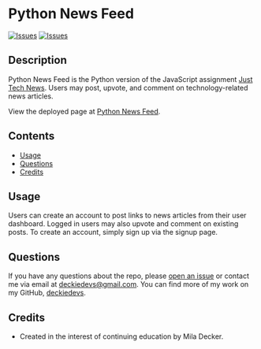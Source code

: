 # Python News Feed
[![Issues](https://img.shields.io/github/issues/deckiedevs/python-newsfeed)](https://github.com/deckiedevs/python-newsfeed/issues) [![Issues](https://img.shields.io/github/contributors/deckiedevs/python-newsfeed)](https://github.com/deckiedevs/python-newsfeed/graphs/contributors) 

## Description
Python News Feed is the Python version of the JavaScript assignment [Just Tech News](https://github.com/deckiedevs/just-tech-news).  Users may post, upvote, and comment on technology-related news articles.
            
View the deployed page at [Python News Feed](https://pytechnews.herokuapp.com/).

## Contents
* [Usage](#Usage)
* [Questions](#Questions)
* [Credits](#Credits)

## Usage
Users can create an account to post links to news articles from their user dashboard.  Logged in users may also upvote and comment on existing posts.  To create an account, simply sign up via the signup page. 
    
## Questions
If you have any questions about the repo, please [open an issue](https://github.com/deckiedevs/python-newsfeed/issues) or contact me via email at deckiedevs@gmail.com. You can find more of my work on my GitHub, [deckiedevs](https://github.com/deckiedevs/).
    
## Credits
* Created in the interest of continuing education by Mila Decker.